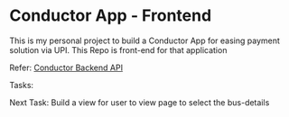 # Conductor App - Frontend
This is my personal project to build a Conductor App for easing payment solution via UPI. This Repo is front-end for that application

Refer: [Conductor Backend API](https://github.com/iamjoker021/CONDUCTOR_APP_BACKEND)

Tasks:

Next Task:
Build a view for user to view page to select the bus-details